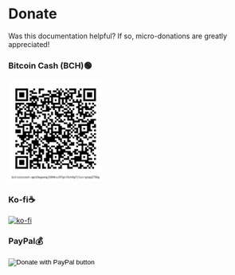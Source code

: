# Donate
Was this documentation helpful? If so, micro-donations are greatly appreciated!

### Bitcoin Cash (BCH)🟢

<img src="https://github.com/josh-wong/tplink-router-hard-reset/blob/main/images/bitcoin_cash_qr_code_github_tp-link_router_hard_reset_tutorial.png?raw=true" />

### Ko-fi☕
[![ko-fi](https://ko-fi.com/img/githubbutton_sm.svg)](https://ko-fi.com/C0C057FOD)

### PayPal💰
<form action="https://www.paypal.com/donate" method="post" target="_top">
<input type="hidden" name="business" value="W2U8RYVMPU992" />
<input type="hidden" name="no_recurring" value="0" />
<input type="hidden" name="item_name" value="Appreciate your work!" />
<input type="hidden" name="currency_code" value="USD" />
<input type="image" src="https://www.paypalobjects.com/en_US/i/btn/btn_donate_LG.gif" border="0" name="submit" title="PayPal - The safer, easier way to pay online!" alt="Donate with PayPal button" />
<img alt="" border="0" src="https://www.paypal.com/en_US/i/scr/pixel.gif" width="1" height="1" />
</form>
